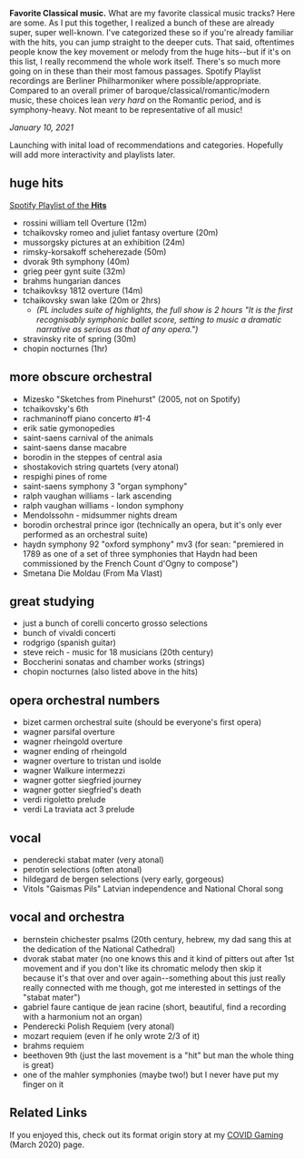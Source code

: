 **Favorite Classical music.** What are my favorite classical music tracks? Here are some. As I put this together, I realized a bunch of these are already super, super well-known. I've categorized these so if you're already familiar with the hits, you can jump straight to the deeper cuts. That said, oftentimes people know the key movement or melody from the huge hits--but if it's on this list, I really recommend the whole work itself. There's so much more going on in these than their most famous passages. Spotify Playlist recordings are Berliner Philharmoniker where possible/appropriate. Compared to an overall primer of baroque/classical/romantic/modern music, these choices lean *very hard* on the Romantic period, and is symphony-heavy. Not meant to be representative of all music!

*January 10, 2021*

Launching with inital load of recommendations and categories. Hopefully will add more interactivity and playlists later. 

## huge hits
[Spotify Playlist of the **Hits**](https://www.google.com/url?q=https://open.spotify.com/playlist/1J0Ylt9qEUYryjQpyvKVRf?si%3D2jZy3iq4RqepNy58zblHUg&sa=D&source=hangouts&ust=1610412224048000&usg=AFQjCNEWqLLaY-5YiCN6nDMHz-JY3NIgLw) 
* rossini william tell Overture (12m)
* tchaikovsky romeo and juliet fantasy overture (20m)
* mussorgsky pictures at an exhibition (24m)
* rimsky-korsakoff scheherezade (50m)
* dvorak 9th symphony (40m)
* grieg peer gynt suite (32m)
* brahms hungarian dances
* tchaikovksy 1812 overture (14m)
* tchaikovsky swan lake (20m or 2hrs)
  * *(PL includes suite of highlights, the full show is 2 hours "It is the first recognisably symphonic ballet score, setting to music a dramatic narrative as serious as that of any opera.")*
* stravinsky rite of spring (30m)
* chopin nocturnes (1hr)


## more obscure orchestral
* Mizesko "Sketches from Pinehurst" (2005, not on Spotify)
* tchaikovsky's 6th
* rachmaninoff piano concerto #1-4
* erik satie gymonopedies
* saint-saens carnival of the animals
* saint-saens danse macabre
* borodin in the steppes of central asia
* shostakovich string quartets (very atonal)
* respighi pines of rome
* saint-saens symphony 3 "organ symphony"
* ralph vaughan williams - lark ascending
* ralph vaughan williams - london symphony
* Mendolssohn - midsummer nights dream
* borodin orchestral prince igor (technically an opera, but it's only ever performed as an orchestral suite)
* haydn symphony 92 "oxford symphony" mv3 (for sean: "premiered in 1789 as one of a set of three symphonies that Haydn had been commissioned by the French Count d'Ogny to compose")
* Smetana Die Moldau (From Ma Vlast)

## great studying
* just a bunch of corelli concerto grosso selections
* bunch of vivaldi concerti
* rodgrigo (spanish guitar)
* steve reich - music for 18 musicians (20th century)
* Boccherini sonatas and chamber works (strings)
* chopin nocturnes (also listed above in the hits)


## opera orchestral numbers
* bizet carmen orchestral suite (should be everyone's first opera)
* wagner parsifal overture
* wagner rheingold overture
* wagner ending of rheingold
* wagner overture to tristan und isolde
* wagner Walkure intermezzi
* wagner gotter siegfried journey
* wagner gotter siegfried's death
* verdi rigoletto prelude
* verdi La traviata act 3 prelude

## vocal
* penderecki stabat mater (very atonal)
* perotin selections (often atonal)
* hildegard de bergen selections (very early, gorgeous)
* Vitols "Gaismas Pils" Latvian independence and National Choral song

## vocal and orchestra
* bernstein chichester psalms (20th century, hebrew, my dad sang this at the dedication of the National Cathedral)
* dvorak stabat mater (no one knows this and it kind of pitters out after 1st movement and if you don't like its chromatic melody then skip it because it's that over and over again--something about this just really really connected with me though, got me interested in settings of the "stabat mater")
* gabriel faure cantique de jean racine (short, beautiful, find a recording with a harmonium not an organ)
* Penderecki Polish Requiem (very atonal)
* mozart requiem (even if he only wrote 2/3 of it)
* brahms requiem
* beethoven 9th (just the last movement is a "hit" but man the whole thing is great)
* one of the mahler symphonies (maybe two!) but I never have put my finger on it

## Related Links
If you enjoyed this, check out its format origin story at my [COVID Gaming](https://bsweezy.github.io/covidgaming) (March 2020) page.
